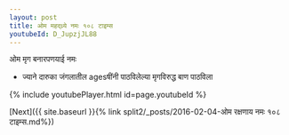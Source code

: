 ```yaml
---
layout: post
title: ओम महद्ध्र्ये नमः १०८ टाइम्स
youtubeId: D_JupzjJL88
---
```

 
 
 ओम मृग बनारपणयाई नमः  
 
 -  ज्याने दारुका जंगलातील agesषींनी पाठविलेल्या मृगविरुद्ध बाण पाठविला 
 
  
 
  
 
 
 
 
 
 


{% include youtubePlayer.html id=page.youtubeId %}
 
[Next]({{ site.baseurl }}{% link  split2/_posts/2016-02-04-ओम रक्षणाय नमः १०८ टाइम्स.md%})
 
